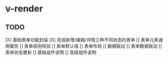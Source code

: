 # v-render

## TODO
[X] 基础表单功能封装
[X] 完成新增/编辑/详情三种不同状态的表单
[] 表单元素通用属性
  [] 表单规则校验
  [] 表单默认值
[] 表单布局
[] 数据联动
  [] 表单数据联动
  [] 表单状态更新
[] 基础组件说明
[] 高级组件说明